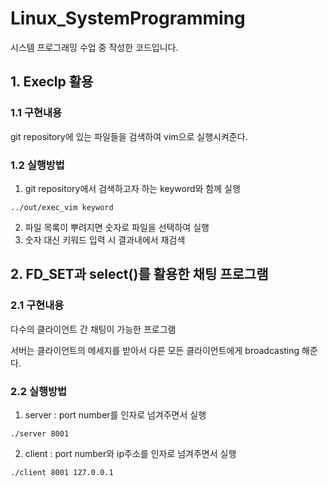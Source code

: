 # Linux_SystemProgramming
시스템 프로그래밍 수업 중 작성한 코드입니다.
## 1. Execlp 활용
### 1.1 구현내용
git repository에 있는 파일들을 검색하여 vim으로 실행시켜준다.
### 1.2 실행방법
1. git repository에서 검색하고자 하는 keyword와 함께 실행
```
../out/exec_vim keyword
```
2. 파일 목록이 뿌려지면 숫자로 파일을 선택하여 실행
3. 숫자 대신 키워드 입력 시 결과내에서 재검색
## 2. FD_SET과 select()를 활용한 채팅 프로그램
### 2.1 구현내용
다수의 클라이언트 간 채팅이 가능한 프로그램

서버는 클라이언트의 메세지를 받아서 다른 모든 클라이언트에게 broadcasting 해준다.
### 2.2 실행방법
1. server : port number를 인자로 넘겨주면서 실행
```
./server 8001
```
2. client : port number와 ip주소를 인자로 넘겨주면서 실행
```
./client 8001 127.0.0.1
```
